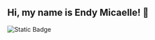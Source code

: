 ## Hi, my name is Endy Micaelle! 👋

<!--
**EndyMicaelle/EndyMicaelle** is a ✨ _special_ ✨ repository because its `README.md` (this file) appears on your GitHub profile.

<h1>About Me<h1>

:computer: I am a developer [Front End]
-->

<img alt="Static Badge" src="https://img.shields.io/badge/build-passing-brightgreen?style=social&logo=gmail&logoColor=%23EA4335&logoSize=auto&label=Gmail&labelColor=%23EA4335&cacheSeconds=3600&link=left">


